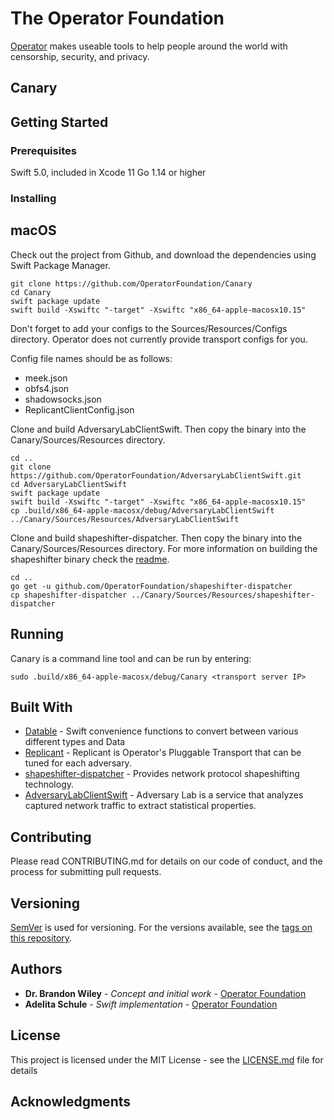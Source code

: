# The Operator Foundation

[Operator](https://operatorfoundation.org) makes useable tools to help people around the world with censorship, security, and privacy.

## Canary


## Getting Started

### Prerequisites

Swift 5.0, included in Xcode 11
Go 1.14 or higher

### Installing

## macOS
Check out the project from Github, and download the dependencies using Swift Package Manager.

```
git clone https://github.com/OperatorFoundation/Canary
cd Canary
swift package update
swift build -Xswiftc "-target" -Xswiftc "x86_64-apple-macosx10.15"

```

Don't forget to add your configs to the Sources/Resources/Configs directory. Operator does not currently provide transport configs for you.

Config file names should be as follows: 

- meek.json 
- obfs4.json
- shadowsocks.json
- ReplicantClientConfig.json


Clone and build AdversaryLabClientSwift. Then copy the binary into the Canary/Sources/Resources directory.

```
cd ..
git clone https://github.com/OperatorFoundation/AdversaryLabClientSwift.git
cd AdversaryLabClientSwift
swift package update
swift build -Xswiftc "-target" -Xswiftc "x86_64-apple-macosx10.15"
cp .build/x86_64-apple-macosx/debug/AdversaryLabClientSwift ../Canary/Sources/Resources/AdversaryLabClientSwift
```


Clone and build shapeshifter-dispatcher. Then copy the binary into the Canary/Sources/Resources directory. For more information on building the shapeshifter binary check the [readme](https://github.com/OperatorFoundation/shapeshifter-dispatcher/blob/main/README.md).

```
cd ..
go get -u github.com/OperatorFoundation/shapeshifter-dispatcher
cp shapeshifter-dispatcher ../Canary/Sources/Resources/shapeshifter-dispatcher
```

## Running

Canary is a command line tool and can be run by entering:

```
sudo .build/x86_64-apple-macosx/debug/Canary <transport server IP>
```

## Built With

* [Datable](https://github.com/OperatorFoundation/Datable) - Swift convenience functions to convert between various different types and Data
* [Replicant](https://github.com/OperatorFoundation/shapeshifter-transports/tree/main/transports/Replicant/v2) - Replicant is Operator's Pluggable Transport that can be tuned for each adversary.
* [shapeshifter-dispatcher](https://github.com/OperatorFoundation/shapeshifter-dispatcher) - Provides network protocol shapeshifting technology.
* [AdversaryLabClientSwift](https://github.com/OperatorFoundation/AdversaryLabClientSwift) - Adversary Lab is a service that analyzes captured network traffic to extract statistical properties.

## Contributing

Please read CONTRIBUTING.md for details on our code of conduct, and the process for submitting pull requests.

## Versioning

[SemVer](http://semver.org/) is used for versioning. For the versions available, see the [tags on this repository](https://github.com/OperatorFoundation/AdversaryLab/tags).

## Authors

* **Dr. Brandon Wiley** - *Concept and initial work* - [Operator Foundation](https://OperatorFoundation.org/)
* **Adelita Schule** - *Swift implementation* - [Operator Foundation](adelita@OperatorFoundation.org)

## License

This project is licensed under the MIT License - see the [LICENSE.md](LICENSE.md) file for details

## Acknowledgments



